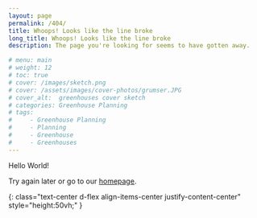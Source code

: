 ```yaml
---
layout: page
permalink: /404/
title: Whoops! Looks like the line broke
long_title: Whoops! Looks like the line broke
description: The page you're looking for seems to have gotten away.

# menu: main
# weight: 12
# toc: true
# cover: /images/sketch.png
# cover: /assets/images/cover-photos/grumser.JPG
# cover_alt:  greenhouses cover sketch
# categories: Greenhouse Planning
# tags: 
#     - Greenhouse Planning
#     - Planning
#     - Greenhouse
#     - Greenhouses
---
```


Hello World!


Try again later or go to our [homepage](/).

<i class="fas fa-exclamation-triangle fa-10x text-four" style="font-size:20em"></i>
<!-- ![Shark Tooth Esquire IV](/assets/images/mascot.png) -->
{: class="text-center d-flex align-items-center justify-content-center" style="height:50vh;" }
